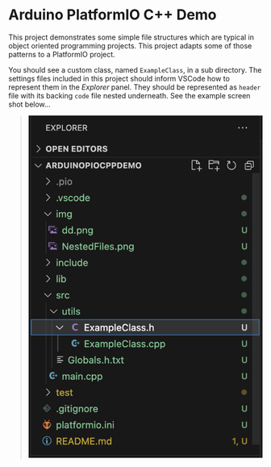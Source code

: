# Arduino PlatformIO C++ Demo

This project demonstrates some simple file structures which are typical in object oriented programming projects. This project adapts some of those patterns to a PlatformIO project.

You should see a custom class, named `ExampleClass`, in a sub directory. The settings files included in this project should inform VSCode how to represent them in the _Explorer_ panel. They should be represented as `header` file with its backing `code` file nested underneath. See the example screen shot below...

> ![Nested Files in the VSCode UI](./img/NestedFiles.png)
